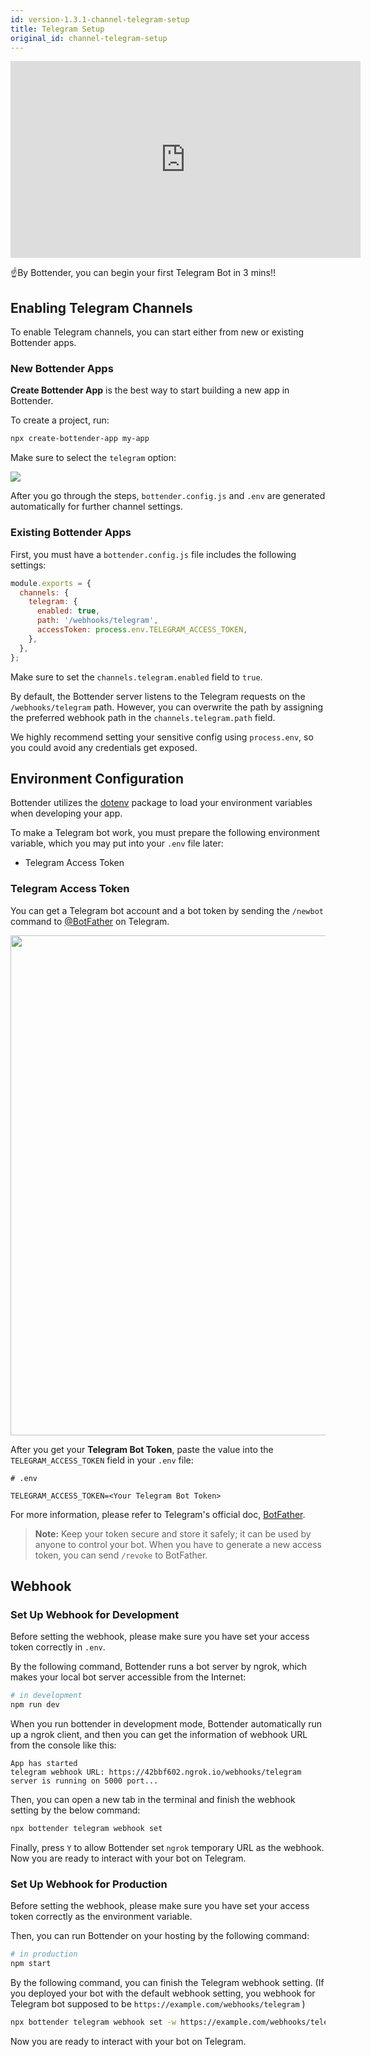 ```yaml
---
id: version-1.3.1-channel-telegram-setup
title: Telegram Setup
original_id: channel-telegram-setup
---
```


<iframe width="560" height="315" src="https://www.youtube.com/embed/h5Mg8gNp8vk" frameborder="0" allow="accelerometer; autoplay; encrypted-media; gyroscope; picture-in-picture" allowfullscreen></iframe>

<br/>

☝️By Bottender, you can begin your first Telegram Bot in 3 mins!!

## Enabling Telegram Channels

To enable Telegram channels, you can start either from new or existing Bottender apps.

### New Bottender Apps

**Create Bottender App** is the best way to start building a new app in Bottender.

To create a project, run:

```sh
npx create-bottender-app my-app
```

Make sure to select the `telegram` option:

![](https://user-images.githubusercontent.com/3382565/67851226-f2b7f200-fb44-11e9-951d-c0050db88ed3.png)

After you go through the steps, `bottender.config.js` and `.env` are generated automatically for further channel settings.

### Existing Bottender Apps

First, you must have a `bottender.config.js` file includes the following settings:

```js
module.exports = {
  channels: {
    telegram: {
      enabled: true,
      path: '/webhooks/telegram',
      accessToken: process.env.TELEGRAM_ACCESS_TOKEN,
    },
  },
};
```

Make sure to set the `channels.telegram.enabled` field to `true`.

By default, the Bottender server listens to the Telegram requests on the `/webhooks/telegram` path. However, you can overwrite the path by assigning the preferred webhook path in the `channels.telegram.path` field.

We highly recommend setting your sensitive config using `process.env`, so you could avoid any credentials get exposed.

## Environment Configuration

Bottender utilizes the [dotenv](https://www.npmjs.com/package/dotenv) package to load your environment variables when developing your app.

To make a Telegram bot work, you must prepare the following environment variable, which you may put into your `.env` file later:

- Telegram Access Token

### Telegram Access Token

You can get a Telegram bot account and a bot token by sending the `/newbot` command to [@BotFather](https://t.me/BotFather) on Telegram.

<p><img width="800px" src="https://user-images.githubusercontent.com/662387/71246889-9312e180-2352-11ea-97da-9a5adc014fda.png"></p>

After you get your **Telegram Bot Token**, paste the value into the `TELEGRAM_ACCESS_TOKEN` field in your `.env` file:

```
# .env

TELEGRAM_ACCESS_TOKEN=<Your Telegram Bot Token>
```

For more information, please refer to Telegram's official doc, [BotFather](https://core.telegram.org/bots#6-botfather).

> **Note:** Keep your token secure and store it safely; it can be used by anyone to control your bot. When you have to generate a new access token, you can send `/revoke` to BotFather.

## Webhook

### Set Up Webhook for Development

Before setting the webhook, please make sure you have set your access token correctly in `.env`.

By the following command, Bottender runs a bot server by ngrok, which makes your local bot server accessible from the Internet:

```sh
# in development
npm run dev
```

When you run bottender in development mode, Bottender automatically run up a ngrok client, and then you can get the information of webhook URL from the console like this:

```
App has started
telegram webhook URL: https://42bbf602.ngrok.io/webhooks/telegram
server is running on 5000 port...
```

Then, you can open a new tab in the terminal and finish the webhook setting by the below command:

```sh
npx bottender telegram webhook set
```

Finally, press `Y` to allow Bottender set `ngrok` temporary URL as the webhook. Now you are ready to interact with your bot on Telegram.

### Set Up Webhook for Production

Before setting the webhook, please make sure you have set your access token correctly as the environment variable.

Then, you can run Bottender on your hosting by the following command:

```sh
# in production
npm start
```

By the following command, you can finish the Telegram webhook setting. (If you deployed your bot with the default webhook setting, you webhook for Telegram bot supposed to be `https://example.com/webhooks/telegram` )

```sh
npx bottender telegram webhook set -w https://example.com/webhooks/telegram
```

Now you are ready to interact with your bot on Telegram.
